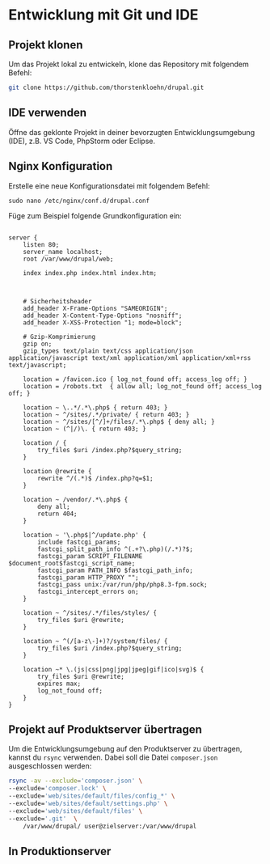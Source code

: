 # Entwicklung mit Git und IDE

## Projekt klonen

Um das Projekt lokal zu entwickeln, klone das Repository mit folgendem Befehl:

```bash
git clone https://github.com/thorstenkloehn/drupal.git
```



## IDE verwenden

Öffne das geklonte Projekt in deiner bevorzugten Entwicklungsumgebung (IDE), z.B. VS Code, PhpStorm oder Eclipse.
## Nginx Konfiguration

Erstelle eine neue Konfigurationsdatei mit folgendem Befehl:
```
sudo nano /etc/nginx/conf.d/drupal.conf
```
Füge zum Beispiel folgende Grundkonfiguration ein:
```

server {
    listen 80;
    server_name localhost;
    root /var/www/drupal/web;

    index index.php index.html index.htm;



    # Sicherheitsheader
    add_header X-Frame-Options "SAMEORIGIN";
    add_header X-Content-Type-Options "nosniff";
    add_header X-XSS-Protection "1; mode=block";

    # Gzip-Komprimierung
    gzip on;
    gzip_types text/plain text/css application/json application/javascript text/xml application/xml application/xml+rss text/javascript;

    location = /favicon.ico { log_not_found off; access_log off; }
    location = /robots.txt  { allow all; log_not_found off; access_log off; }

    location ~ \..*/.*\.php$ { return 403; }
    location ~ ^/sites/.*/private/ { return 403; }
    location ~ ^/sites/[^/]+/files/.*\.php$ { deny all; }
    location ~ (^|/)\. { return 403; }

    location / {
        try_files $uri /index.php?$query_string;
    }

    location @rewrite {
        rewrite ^/(.*)$ /index.php?q=$1;
    }

    location ~ /vendor/.*\.php$ {
        deny all;
        return 404;
    }

    location ~ '\.php$|^/update.php' {
        include fastcgi_params;
        fastcgi_split_path_info ^(.+?\.php)(/.*)?$;
        fastcgi_param SCRIPT_FILENAME $document_root$fastcgi_script_name;
        fastcgi_param PATH_INFO $fastcgi_path_info;
        fastcgi_param HTTP_PROXY "";
        fastcgi_pass unix:/var/run/php/php8.3-fpm.sock;
        fastcgi_intercept_errors on;
    }

    location ~ ^/sites/.*/files/styles/ {
        try_files $uri @rewrite;
    }

    location ~ ^(/[a-z\-]+)?/system/files/ {
        try_files $uri /index.php?$query_string;
    }

    location ~* \.(js|css|png|jpg|jpeg|gif|ico|svg)$ {
        try_files $uri @rewrite;
        expires max;
        log_not_found off;
    }
}
```

## Projekt auf Produktserver übertragen

Um die Entwicklungsumgebung auf den Produktserver zu übertragen, kannst du `rsync` verwenden. Dabei soll die Datei `composer.json` ausgeschlossen werden:

```bash
rsync -av --exclude='composer.json' \
--exclude='composer.lock' \
--exclude='web/sites/default/files/config_*' \
--exclude='web/sites/default/settings.php' \
--exclude='web/sites/default/files' \
--exclude='.git'  \
    /var/www/drupal/ user@zielserver:/var/www/drupal
```
## In Produktionserver